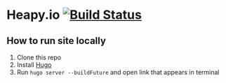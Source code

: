 # Heapy.io [![Build Status](https://travis-ci.com/Heapy/heapy.io.svg?branch=master)](https://travis-ci.com/Heapy/heapy.io)

## How to run site locally

1. Clone this repo
2. Install [Hugo](https://gohugo.io/)
3. Run `hugo server --buildFuture` and open link that appears in terminal 
